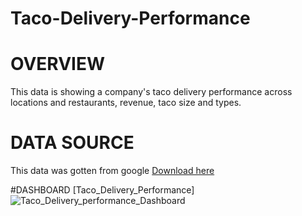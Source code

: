 # Taco-Delivery-Performance
# OVERVIEW
This data is showing a company's taco delivery performance across locations and restaurants, revenue, taco size and types.
# DATA SOURCE
This data was gotten from google
[Download here](https://drive.google.com/file/d/1X2DrjwaxQkvGrCXZoZ_5242RGTD16JCp/view?usp=sharing)

#DASHBOARD
[Taco_Delivery_Performance]
![Taco_Delivery_performance_Dashboard](https://github.com/user-attachments/assets/ac1fad56-634a-4837-b327-d811de6fe7ab)

